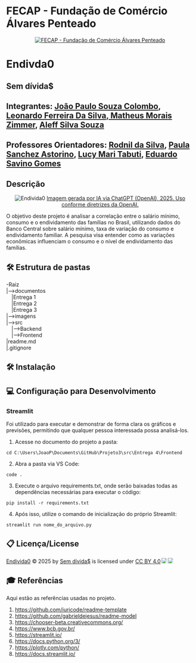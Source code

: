 
# FECAP - Fundação de Comércio Álvares Penteado

<p align="center">
<a href= "https://www.fecap.br/"><img src="https://encrypted-tbn0.gstatic.com/images?q=tbn:ANd9GcRhZPrRa89Kma0ZZogxm0pi-tCn_TLKeHGVxywp-LXAFGR3B1DPouAJYHgKZGV0XTEf4AE&usqp=CAU" alt="FECAP - Fundação de Comércio Álvares Penteado" border="0"></a>
</p>

# Endivda0

## Sem dívida$

## Integrantes: <a href="https://www.linkedin.com/in/jo%C3%A3o-paulo-souza-colombo-401012215/">João Paulo Souza Colombo</a>, <a href="https:">Leonardo Ferreira Da Silva</a>,<a href="https://www.linkedin.com/in/matheuszimmer/"> Matheus Morais Zimmer</a>, <a href="https://www.linkedin.com/in/aleff-souza/">Aleff Silva Souza</a>

## Professores Orientadores: <a href="https://www.linkedin.com/in/professorrodnil/details/education/">Rodnil da Silva</a>, <a href="https://www.linkedin.com/in/paula-astorino-432b5812a/">Paula Sanchez Astorino</a>, <a href="https://www.linkedin.com/in/lucymari/">Lucy Mari Tabuti</a>, <a href="https://www.linkedin.com/in/eduardo-savino-gomes-77833a10/">Eduardo Savino Gomes
</a>

## Descrição

<p align="center">
<img src="https://sdmntprnorthcentralus.oaiusercontent.com/files/00000000-3920-622f-a5d6-e7613516d995/raw?se=2025-05-19T01%3A50%3A03Z&sp=r&sv=2024-08-04&sr=b&scid=00000000-0000-0000-0000-000000000000&skoid=bbd22fc4-f881-4ea4-b2f3-c12033cf6a8b&sktid=a48cca56-e6da-484e-a814-9c849652bcb3&skt=2025-05-18T23%3A31%3A59Z&ske=2025-05-19T23%3A31%3A59Z&sks=b&skv=2024-08-04&sig=8aWcMT1F9UXc/v3qgAqTZcKdUSNR6a1XaqO48JS/TOw%3D" alt="Endivida0" border="0" max-hight="500px">
  <a href="https://openai.com/policies/terms-of-use">Imagem gerada por IA via ChatGPT (OpenAI), 2025. Uso conforme diretrizes da OpenAI.</a>
</p>


O objetivo deste projeto é analisar a correlação entre o salário mínimo, consumo e o endividamento das famílias no Brasil, utilizando dados do Banco Central sobre salário mínimo, taxa de variação do consumo e endividamento familiar. A pesquisa visa entender como as variações econômicas influenciam o consumo e o nível de endividamento das famílias.

## 🛠 Estrutura de pastas

-Raiz<br>
|-->documentos<br> 
  &emsp;|Entrega 1<br>
    &emsp;|Entrega 2<br>
      &emsp;|Entrega 3<br>
|-->imagens<br>
|-->src<br>
  &emsp;|-->Backend<br>
  &emsp;|-->Frontend<br>
|readme.md<br>
|.gitignore<br>

## 🛠 Instalação

## 💻 Configuração para Desenvolvimento

### Streamlit

 Foi utilizado para executar e demonstrar de forma clara os gráficos e previsões, permitindo que qualquer pessoa interessada possa analisá-los.

 
1. Acesse no documento do projeto a pasta:

```
cd C:\Users\JoaoP\Documents\GitHub\Projeto3\src\Entrega 4\Frontend
```
2. Abra a pasta via VS Code:
```
code .
```
3. Execute o arquivo requirements.txt, onde serão baixadas todas as dependências necessárias para executar o código:
```
pip install -r requirements.txt
```
4. Após isso, utilize o comando de inicialização do próprio Streamlit:
```
streamlit run nome_do_arquivo.py
```

## 📋 Licença/License
<a href="https://projeto-integrador.streamlit.app/">Endivida0</a> © 2025 by <a href="https://github.com/2025-1-NCC4/Projeto3">Sem dívida$</a> is licensed under <a href="https://creativecommons.org/licenses/by/4.0/">CC BY 4.0</a><img src="https://mirrors.creativecommons.org/presskit/icons/cc.svg" style="max-width: 1em;max-height:1em;margin-left: .2em;"><img src="https://mirrors.creativecommons.org/presskit/icons/by.svg" style="max-width: 1em;max-height:1em;margin-left: .2em;">

## 🎓 Referências

Aqui estão as referências usadas no projeto.

1. <https://github.com/iuricode/readme-template>
2. <https://github.com/gabrieldejesus/readme-model>
3. <https://chooser-beta.creativecommons.org/>
4. <https://www.bcb.gov.br/>
5. <https://streamlit.io/>
6. <https://docs.python.org/3/>
7. <https://plotly.com/python/>
8. <https://docs.streamlit.io/>
